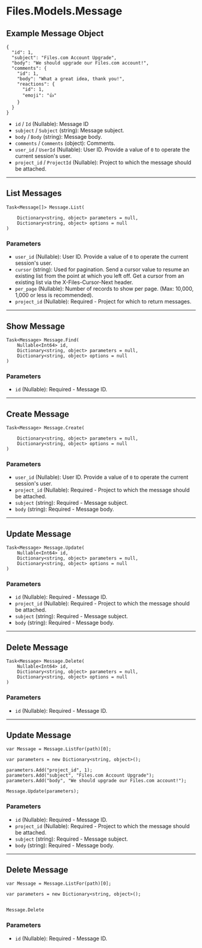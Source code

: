 # Files.Models.Message

## Example Message Object

```
{
  "id": 1,
  "subject": "Files.com Account Upgrade",
  "body": "We should upgrade our Files.com account!",
  "comments": {
    "id": 1,
    "body": "What a great idea, thank you!",
    "reactions": {
      "id": 1,
      "emoji": "👍"
    }
  }
}
```

* `id` / `Id`  (Nullable<Int64>): Message ID
* `subject` / `Subject`  (string): Message subject.
* `body` / `Body`  (string): Message body.
* `comments` / `Comments`  (object): Comments.
* `user_id` / `UserId`  (Nullable<Int64>): User ID.  Provide a value of `0` to operate the current session's user.
* `project_id` / `ProjectId`  (Nullable<Int64>): Project to which the message should be attached.


---

## List Messages

```
Task<Message[]> Message.List(
    
    Dictionary<string, object> parameters = null,
    Dictionary<string, object> options = null
)
```

### Parameters

* `user_id` (Nullable<Int64>): User ID.  Provide a value of `0` to operate the current session's user.
* `cursor` (string): Used for pagination.  Send a cursor value to resume an existing list from the point at which you left off.  Get a cursor from an existing list via the X-Files-Cursor-Next header.
* `per_page` (Nullable<Int64>): Number of records to show per page.  (Max: 10,000, 1,000 or less is recommended).
* `project_id` (Nullable<Int64>): Required - Project for which to return messages.


---

## Show Message

```
Task<Message> Message.Find(
    Nullable<Int64> id, 
    Dictionary<string, object> parameters = null,
    Dictionary<string, object> options = null
)
```

### Parameters

* `id` (Nullable<Int64>): Required - Message ID.


---

## Create Message

```
Task<Message> Message.Create(
    
    Dictionary<string, object> parameters = null,
    Dictionary<string, object> options = null
)
```

### Parameters

* `user_id` (Nullable<Int64>): User ID.  Provide a value of `0` to operate the current session's user.
* `project_id` (Nullable<Int64>): Required - Project to which the message should be attached.
* `subject` (string): Required - Message subject.
* `body` (string): Required - Message body.


---

## Update Message

```
Task<Message> Message.Update(
    Nullable<Int64> id, 
    Dictionary<string, object> parameters = null,
    Dictionary<string, object> options = null
)
```

### Parameters

* `id` (Nullable<Int64>): Required - Message ID.
* `project_id` (Nullable<Int64>): Required - Project to which the message should be attached.
* `subject` (string): Required - Message subject.
* `body` (string): Required - Message body.


---

## Delete Message

```
Task<Message> Message.Delete(
    Nullable<Int64> id, 
    Dictionary<string, object> parameters = null,
    Dictionary<string, object> options = null
)
```

### Parameters

* `id` (Nullable<Int64>): Required - Message ID.


---

## Update Message

```
var Message = Message.ListFor(path)[0];

var parameters = new Dictionary<string, object>();

parameters.Add("project_id", 1);
parameters.Add("subject", "Files.com Account Upgrade");
parameters.Add("body", "We should upgrade our Files.com account!");

Message.Update(parameters);
```

### Parameters

* `id` (Nullable<Int64>): Required - Message ID.
* `project_id` (Nullable<Int64>): Required - Project to which the message should be attached.
* `subject` (string): Required - Message subject.
* `body` (string): Required - Message body.


---

## Delete Message

```
var Message = Message.ListFor(path)[0];

var parameters = new Dictionary<string, object>();


Message.Delete
```

### Parameters

* `id` (Nullable<Int64>): Required - Message ID.
